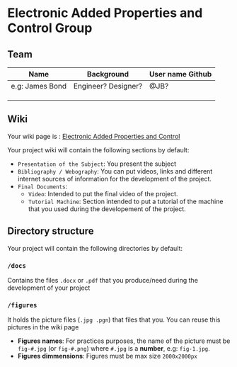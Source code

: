 # Electronic Added Properties and Control Group

## Team

| Name            | Background          | User name Github |
|-----------------|---------------------|-------------|
| e.g: James Bond | Engineer? Designer? | @JB?        |
|                 |                     |             |
|                 |                     |             |
|                 |                     |             |


## Wiki
Your wiki page is : [Electronic Added Properties and Control](https://github.com/LF2L/Functional-Material-Design/wiki/Electronic-Added-Properties)

Your project wiki will contain the following sections by default:

- `Presentation of the Subject`: You present the subject
- `Bibliography / Webography`: You can put videos, links and different internet sources of information for the development of the project.
- `Final Documents`: 
  - `Video`: Intended to put the final video of the project.
  - `Tutorial Machine`: Section intended to put a tutorial of the machine that you used during the developement of the project.



## Directory structure
Your project will contain the following directories by default:

### `/docs`
Contains the files  `.docx` or `.pdf` that you produce/need during the development of your project 

### `/figures`
It holds the picture files (`.jpg .pgn`) that files that you. You can reuse this pictures in the wiki page

- **Figures names**: For practices purposes, the name of the picture must be `fig-#.jpg` (or `fig-#.png`)  where `#.jpg` is a **number**, e.g: `fig-1.jpg`.
- **Figures dimmensions**: Figures must be max size `2000x2000px` 



